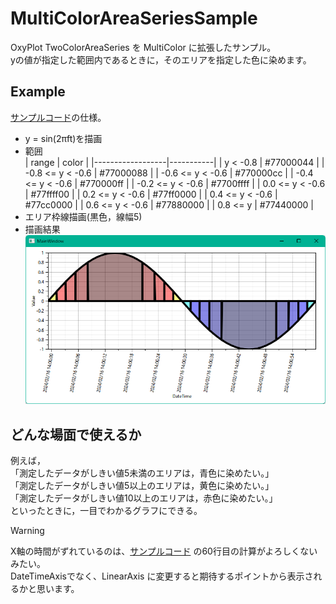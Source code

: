 # MultiColorAreaSeriesSample
OxyPlot TwoColorAreaSeries を MultiColor に拡張したサンプル。<br>
yの値が指定した範囲内であるときに，そのエリアを指定した色に染めます。

## Example
[サンプルコード](MultiColorAreaSeriesSample/MainWindowViewModel.cs)の仕様。

- y = sin(2πft)を描画
- 範囲<br>
    | range            | color     |
    |------------------|-----------|
    | y < -0.8         | #77000044 |
    | -0.8 <= y < -0.6 | #77000088 |
    | -0.6 <= y < -0.6 | #770000cc |
    | -0.4 <= y < -0.6 | #770000ff |
    | -0.2 <= y < -0.6 | #7700ffff |
    |  0.0 <= y < -0.6 | #77ffff00 |
    |  0.2 <= y < -0.6 | #77ff0000 |
    |  0.4 <= y < -0.6 | #77cc0000 |
    |  0.6 <= y < -0.6 | #77880000 |
    |  0.8 <= y        | #77440000 |
- エリア枠線描画(黒色，線幅5)
- 描画結果
    ![描画結果](example.png)

## どんな場面で使えるか
例えば，<br>
「測定したデータがしきい値5未満のエリアは，青色に染めたい。」<br>
「測定したデータがしきい値5以上のエリアは，黄色に染めたい。」<br>
「測定したデータがしきい値10以上のエリアは，赤色に染めたい。」<br>
といったときに，一目でわかるグラフにできる。


> [!WARNING]  
> X軸の時間がずれているのは、[サンプルコード](MultiColorAreaSeriesSample/MainWindowViewModel.cs) の60行目の計算がよろしくないみたい。<br>
> DateTimeAxisでなく、LinearAxis に変更すると期待するポイントから表示されるかと思います。
